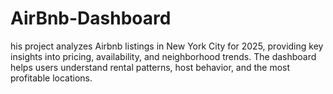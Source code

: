 # AirBnb-Dashboard
his project analyzes Airbnb listings in New York City for 2025, providing key insights into pricing, availability, and neighborhood trends. The dashboard helps users understand rental patterns, host behavior, and the most profitable locations.
